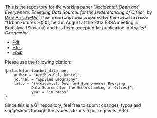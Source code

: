 This is the repository for the working paper *"Accidental, Open and Everywhere: Emerging Data Sources for the Understanding of Cities"*, by [Dani Arribas-Bel](http://darribas.org). This manuscript was prepared for the special session “Urban Futures 2050”, held in August at the 2012 ERSA meeting in Bratislava (Slovakia) and has been accepted for publication in *Applied Geography*. 

* [Pdf](http://bit.ly/18Fykl2)
* [Html](http://bit.ly/14u2abg)
* [Epub](http://bit.ly/15GgYTB)

Please use the following citation:

```
@article{arribasbel_data_aoe,
    author = "Arribas-Bel, Daniel",
    journal = "Applied Geography",
    title = "{Accidental, Open and Everywhere: Emerging
            Data Sources for the Understanding of Cities}",
            year = "in press"
}
```

Since this is a Git repository, feel free to submit changes, typos and
suggestions through the Issues site or via pull requests (PRs).

